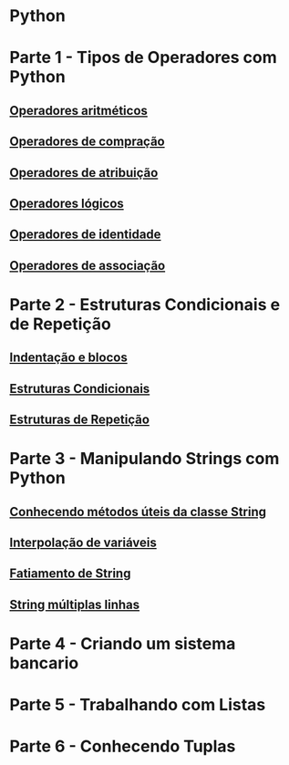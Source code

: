 # Python 
# Parte 1 - Tipos de Operadores com Python

## [Operadores aritméticos](https://github.com/Vicentebg/DevOps/blob/main/Python/Parte%201%20-%20Tipos%20de%20Operadores%20com%20Python/operadores_aritmeticos.py)

## [Operadores de compração](https://github.com/Vicentebg/DevOps/blob/main/Python/Parte%201%20-%20Tipos%20de%20Operadores%20com%20Python/operadores_de_comparacao.py)

## [Operadores de atribuição](https://github.com/Vicentebg/DevOps/blob/main/Python/Parte%201%20-%20Tipos%20de%20Operadores%20com%20Python/operadores_de_atribuicao.py)

## [Operadores lógicos](https://github.com/Vicentebg/DevOps/blob/main/Python/Parte%201%20-%20Tipos%20de%20Operadores%20com%20Python/operadores_logicos.py)

## [Operadores de identidade](https://github.com/Vicentebg/DevOps/blob/main/Python/Parte%201%20-%20Tipos%20de%20Operadores%20com%20Python/operadores_de_identidade.py)

## [Operadores de associação](https://github.com/Vicentebg/DevOps/blob/main/Python/Parte%201%20-%20Tipos%20de%20Operadores%20com%20Python/operadores_de_associacao.py)

# Parte 2 - Estruturas Condicionais e de Repetição

## [Indentação e blocos](https://github.com/Vicentebg/DevOps/blob/main/Python/Parte%202%20-%20Estruturas%20Condicionais%20e%20de%20Repeticao/identacao_e_blocos.py)

## [Estruturas Condicionais](https://github.com/Vicentebg/DevOps/blob/main/Python/Parte%202%20-%20Estruturas%20Condicionais%20e%20de%20Repeticao/estruturas_condicionais.py)

## [Estruturas de Repetição](https://github.com/Vicentebg/DevOps/blob/main/Python/Parte%202%20-%20Estruturas%20Condicionais%20e%20de%20Repeticao/estrutura_de_repeticao.py)

# Parte 3 - Manipulando Strings com Python

## [Conhecendo métodos úteis da classe String]()

## [Interpolação de variáveis]()

## [Fatiamento de String]()

## [String múltiplas linhas]()

# Parte 4 - Criando um sistema bancario

# Parte 5 - Trabalhando com Listas

# Parte 6 - Conhecendo Tuplas
